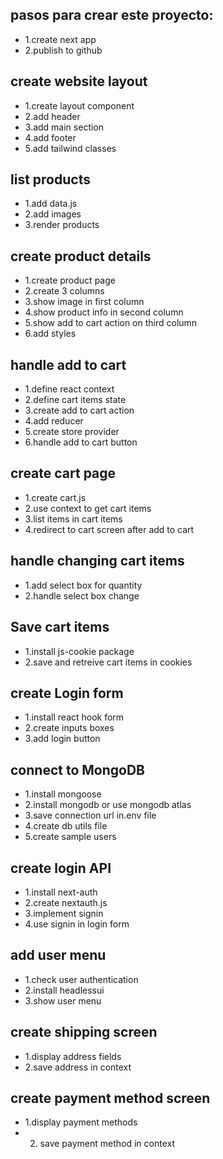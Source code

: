 ## pasos para crear este proyecto:
- 1.create next app
- 2.publish to github

## create website layout
- 1.create layout component
- 2.add header
- 3.add main section
- 4.add footer
- 5.add tailwind classes

## list products
- 1.add data.js
- 2.add images
- 3.render products

## create product details
- 1.create product page
- 2.create 3 columns
- 3.show image in first column
- 4.show product info in second column
- 5.show add to cart action on third column
- 6.add styles
 
## handle add to cart 
- 1.define react context
- 2.define cart items state
- 3.create add to cart action
- 4.add reducer
- 5.create store provider
- 6.handle add to cart button

## create cart page
- 1.create cart.js
- 2.use context to get cart items
- 3.list items in cart items
- 4.redirect to cart screen after add to cart

## handle changing cart items 
- 1.add select box for quantity
- 2.handle select box change

## Save cart items 
- 1.install js-cookie package
- 2.save and retreive cart items in cookies

## create Login form 
- 1.install react hook form
- 2.create inputs boxes
- 3.add login button

## connect to MongoDB
- 1.install mongoose
- 2.install mongodb or use mongodb atlas
- 3.save connection url in.env file
- 4.create db utils file
- 5.create sample users

## create login API
- 1.install next-auth
- 2.create nextauth.js
- 3.implement signin
- 4.use signin in login form

## add user menu
- 1.check user authentication
- 2.install headlessui
- 3.show user menu

## create shipping screen
- 1.display address fields
- 2.save address in context

## create payment method screen
- 1.display payment methods
- 2. save payment method in context